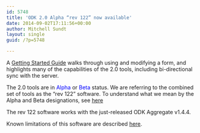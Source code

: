 ```yaml
---
id: 5748
title: 'ODK 2.0 Alpha “rev 122” now available'
date: 2014-09-02T17:11:56+00:00
author: Mitchell Sundt
layout: single
guid: /?p=5748

---
```

A [Getting Started Guide](/use/getting-started-rev122/) walks through using and modifying a form, and highlights many of the capabilities of the 2.0 tools, including bi-directional sync with the server.

The 2.0 tools are in <font color="blue">Alpha</font> or <font color="blue">Beta</font> status. We are referring to the combined set of tools as the “rev 122” software. To understand what we mean by the Alpha and Beta designations, see [here](/use/2_0_tools/#Release_Designations)

The rev 122 software works with the just-released ODK Aggregate v1.4.4.

Known limitations of this software are described [here](/use/2_0_tools/#Limitations).
